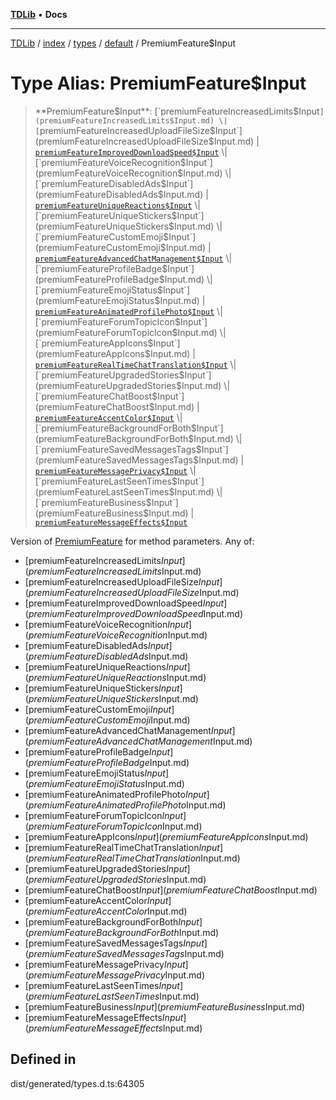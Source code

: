 [**TDLib**](../../../../../../README.md) • **Docs**

***

[TDLib](../../../../../../modules.md) / [index](../../../../../README.md) / [types](../../../README.md) / [default](../README.md) / PremiumFeature$Input

# Type Alias: PremiumFeature$Input

> **PremiumFeature$Input**: [`premiumFeatureIncreasedLimits$Input`](premiumFeatureIncreasedLimits$Input.md) \| [`premiumFeatureIncreasedUploadFileSize$Input`](premiumFeatureIncreasedUploadFileSize$Input.md) \| [`premiumFeatureImprovedDownloadSpeed$Input`](premiumFeatureImprovedDownloadSpeed$Input.md) \| [`premiumFeatureVoiceRecognition$Input`](premiumFeatureVoiceRecognition$Input.md) \| [`premiumFeatureDisabledAds$Input`](premiumFeatureDisabledAds$Input.md) \| [`premiumFeatureUniqueReactions$Input`](premiumFeatureUniqueReactions$Input.md) \| [`premiumFeatureUniqueStickers$Input`](premiumFeatureUniqueStickers$Input.md) \| [`premiumFeatureCustomEmoji$Input`](premiumFeatureCustomEmoji$Input.md) \| [`premiumFeatureAdvancedChatManagement$Input`](premiumFeatureAdvancedChatManagement$Input.md) \| [`premiumFeatureProfileBadge$Input`](premiumFeatureProfileBadge$Input.md) \| [`premiumFeatureEmojiStatus$Input`](premiumFeatureEmojiStatus$Input.md) \| [`premiumFeatureAnimatedProfilePhoto$Input`](premiumFeatureAnimatedProfilePhoto$Input.md) \| [`premiumFeatureForumTopicIcon$Input`](premiumFeatureForumTopicIcon$Input.md) \| [`premiumFeatureAppIcons$Input`](premiumFeatureAppIcons$Input.md) \| [`premiumFeatureRealTimeChatTranslation$Input`](premiumFeatureRealTimeChatTranslation$Input.md) \| [`premiumFeatureUpgradedStories$Input`](premiumFeatureUpgradedStories$Input.md) \| [`premiumFeatureChatBoost$Input`](premiumFeatureChatBoost$Input.md) \| [`premiumFeatureAccentColor$Input`](premiumFeatureAccentColor$Input.md) \| [`premiumFeatureBackgroundForBoth$Input`](premiumFeatureBackgroundForBoth$Input.md) \| [`premiumFeatureSavedMessagesTags$Input`](premiumFeatureSavedMessagesTags$Input.md) \| [`premiumFeatureMessagePrivacy$Input`](premiumFeatureMessagePrivacy$Input.md) \| [`premiumFeatureLastSeenTimes$Input`](premiumFeatureLastSeenTimes$Input.md) \| [`premiumFeatureBusiness$Input`](premiumFeatureBusiness$Input.md) \| [`premiumFeatureMessageEffects$Input`](premiumFeatureMessageEffects$Input.md)

Version of [PremiumFeature](PremiumFeature.md) for method parameters.
Any of:
- [premiumFeatureIncreasedLimits$Input](premiumFeatureIncreasedLimits$Input.md)
- [premiumFeatureIncreasedUploadFileSize$Input](premiumFeatureIncreasedUploadFileSize$Input.md)
- [premiumFeatureImprovedDownloadSpeed$Input](premiumFeatureImprovedDownloadSpeed$Input.md)
- [premiumFeatureVoiceRecognition$Input](premiumFeatureVoiceRecognition$Input.md)
- [premiumFeatureDisabledAds$Input](premiumFeatureDisabledAds$Input.md)
- [premiumFeatureUniqueReactions$Input](premiumFeatureUniqueReactions$Input.md)
- [premiumFeatureUniqueStickers$Input](premiumFeatureUniqueStickers$Input.md)
- [premiumFeatureCustomEmoji$Input](premiumFeatureCustomEmoji$Input.md)
- [premiumFeatureAdvancedChatManagement$Input](premiumFeatureAdvancedChatManagement$Input.md)
- [premiumFeatureProfileBadge$Input](premiumFeatureProfileBadge$Input.md)
- [premiumFeatureEmojiStatus$Input](premiumFeatureEmojiStatus$Input.md)
- [premiumFeatureAnimatedProfilePhoto$Input](premiumFeatureAnimatedProfilePhoto$Input.md)
- [premiumFeatureForumTopicIcon$Input](premiumFeatureForumTopicIcon$Input.md)
- [premiumFeatureAppIcons$Input](premiumFeatureAppIcons$Input.md)
- [premiumFeatureRealTimeChatTranslation$Input](premiumFeatureRealTimeChatTranslation$Input.md)
- [premiumFeatureUpgradedStories$Input](premiumFeatureUpgradedStories$Input.md)
- [premiumFeatureChatBoost$Input](premiumFeatureChatBoost$Input.md)
- [premiumFeatureAccentColor$Input](premiumFeatureAccentColor$Input.md)
- [premiumFeatureBackgroundForBoth$Input](premiumFeatureBackgroundForBoth$Input.md)
- [premiumFeatureSavedMessagesTags$Input](premiumFeatureSavedMessagesTags$Input.md)
- [premiumFeatureMessagePrivacy$Input](premiumFeatureMessagePrivacy$Input.md)
- [premiumFeatureLastSeenTimes$Input](premiumFeatureLastSeenTimes$Input.md)
- [premiumFeatureBusiness$Input](premiumFeatureBusiness$Input.md)
- [premiumFeatureMessageEffects$Input](premiumFeatureMessageEffects$Input.md)

## Defined in

dist/generated/types.d.ts:64305

